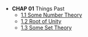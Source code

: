 * **CHAP 01** Things Past
  * [1.1 Some Number Theory](/algebra-rotman/chap01/1-number-theory)
  * [1.2 Root of Unity](/algebra-rotman/chap01/2-root-of-unity)
  * [1.3 Some Set Theory](/algebra-rotman/chap01/3-some-set-theory)

